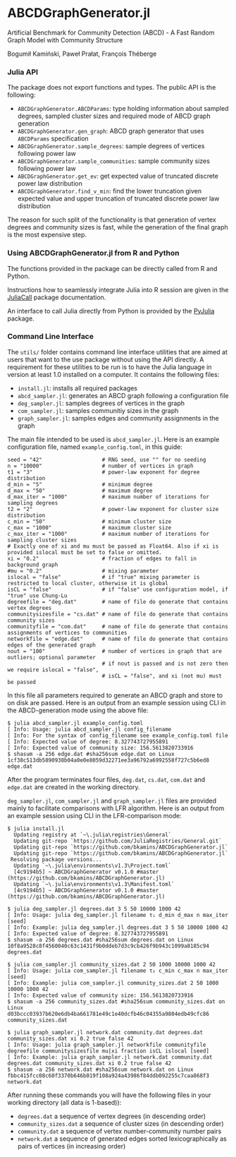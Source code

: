 # ABCDGraphGenerator.jl
Artificial Benchmark for Community Detection (ABCD) - A Fast Random Graph Model with Community Structure

Bogumił Kamiński, Paweł Prałat, François Théberge

### Julia API

The package does not export functions and types. The public API is the following:
* `ABCDGraphGenerator.ABCDParams`: type holding information about sampled degrees,
  sampled cluster sizes and required mode of ABCD graph generation
* `ABCDGraphGenerator.gen_graph`: ABCD graph generator that uses `ABCDParams`
  specification
* `ABCDGraphGenerator.sample_degrees`: sample degrees of vertices following power law
* `ABCDGraphGenerator.sample_communities`: sample community sizes following power law
* `ABCDGraphGenerator.get_ev`: get expected value of truncated discrete power law distribution
* `ABCDGraphGenerator.find_v_min`: find the lower truncation given expected value
  and upper truncation of truncated discrete power law distribution

The reason for such split of the functionality is that generation of vertex degrees
and community sizes is fast, while the generation of the final graph is the most expensive step.

### Using ABCDGraphGenerator.jl from R and Python

The functions provided in the package can be directly called from R and Python.

Instructions how to seamlessly integrate Julia into R session are given in the [JuliaCall](https://cran.r-project.org/web/packages/JuliaCall/index.html) package documentation.

An interface to call Julia directly from Python is provided by the [PyJulia](https://github.com/JuliaPy/pyjulia) package.

### Command Line Interface

The `utils/` folder contains command line interface utilities that are aimed at users that want
to the use package without using the API directly. A requirement for these
utilities to be run is to have the Julia language in version at least 1.0 installed on a computer.
It contains the following files:
* `install.jl`: installs all required packages
* `abcd_sampler.jl`: generates an ABCD graph following a configuration file
* `deg_sampler.jl`: samples degrees of vertices in the graph
* `com_sampler.jl`: samples communitiy sizes in the graph
* `graph_sampler.jl`: samples edges and community assignments in the graph

The main file intended to be used is `abcd_sampler.jl`.
Here is an example configuration file, named `example_config.toml`, in this guide:
```
seed = "42"                   # RNG seed, use "" for no seeding
n = "10000"                   # number of vertices in graph
t1 = "3"                      # power-law exponent for degree distribution
d_min = "5"                   # minimum degree
d_max = "50"                  # maximum degree
d_max_iter = "1000"           # maximum number of iterations for sampling degrees
t2 = "2"                      # power-law exponent for cluster size distribution
c_min = "50"                  # minimum cluster size
c_max = "1000"                # maximum cluster size
c_max_iter = "1000"           # maximum number of iterations for sampling cluster sizes
# Exactly one of xi and mu must be passed as Float64. Also if xi is provided islocal must be set to false or omitted.
xi = "0.2"                    # fraction of edges to fall in background graph
#mu = "0.2"                   # mixing parameter
islocal = "false"             # if "true" mixing parameter is restricted to local cluster, otherwise it is global
isCL = "false"                # if "false" use configuration model, if "true" use Chung-Lu
degreefile = "deg.dat"        # name of file do generate that contains vertex degrees
communitysizesfile = "cs.dat" # name of file do generate that contains community sizes
communityfile = "com.dat"     # name of file do generate that contains assignments of vertices to communities
networkfile = "edge.dat"      # name of file do generate that contains edges of the generated graph
nout = "100"                  # number of vertices in graph that are outliers; optional parameter
                              # if nout is passed and is not zero then we require islocal = "false",
                              # isCL = "false", and xi (not mu) must be passed
```
In this file all parameters required to generate an ABCD graph and store to on disk are passed.
Here is an output from an example session using CLI in the ABCD-generation mode using the above file:
```
$ julia abcd_sampler.jl example_config.toml
[ Info: Usage: julia abcd_sampler.jl config_filename
[ Info: For the syntax of config_filename see example_config.toml file
[ Info: Expected value of degree: 8.327743727955891
[ Info: Expected value of community size: 156.5613820733916
$ shasum -a 256 edge.dat #sha256sum edge.dat on Linux
1cf38c513db5890938b04a0e0e8059d32271ee3a96792a6992558f727c5b6ed8  edge.dat
```
After the program terminates four files, `deg.dat`, `cs.dat`, `com.dat` and `edge.dat`
are created in the working directory.

`deg_sampler.jl`, `com_sampler.jl` and `graph_sampler.jl` files are provided
mainly to facilitate comparisons with LFR algorithm.
Here is an output from an example session using CLI in the LFR-comparison mode:
```
$ julia install.jl
  Updating registry at `~\.julia\registries\General`
  Updating git-repo `https://github.com/JuliaRegistries/General.git`
  Updating git-repo `https://github.com/bkamins/ABCDGraphGenerator.jl`
  Updating git-repo `https://github.com/bkamins/ABCDGraphGenerator.jl`
 Resolving package versions...
  Updating `~\.julia\environments\v1.3\Project.toml`
  [4c9194b5] ~ ABCDGraphGenerator v0.1.0 #master (https://github.com/bkamins/ABCDGraphGenerator.jl)
  Updating `~\.julia\environments\v1.3\Manifest.toml`
  [4c9194b5] ~ ABCDGraphGenerator v0.1.0 #master (https://github.com/bkamins/ABCDGraphGenerator.jl)

$ julia deg_sampler.jl degrees.dat 3 5 50 10000 1000 42
[ Info: Usage: julia deg_sampler.jl filename τ₁ d_min d_max n max_iter [seed]
[ Info: Example: julia deg_sampler.jl degrees.dat 3 5 50 10000 1000 42
[ Info: Expected value of degree: 8.327743727955891
$ shasum -a 256 degrees.dat #sha256sum degrees.dat on Linux
10f8a9528c8f4560040c63c1431f9b0ddeb7d3c9cb426f9b943c1099a8185c94  degrees.dat

$ julia com_sampler.jl community_sizes.dat 2 50 1000 10000 1000 42
[ Info: Usage: julia com_sampler.jl filename τ₂ c_min c_max n max_iter [seed]
[ Info: Example: julia com_sampler.jl community_sizes.dat 2 50 1000 10000 1000 42
[ Info: Expected value of community size: 156.5613820733916
$ shasum -a 256 community_sizes.dat #sha256sum community_sizes.dat on Linux
d03bccc03937b620e6db4ba661781e49c1e40dcfb46c04355a9804edb49cfc86  community_sizes.dat

$ julia graph_sampler.jl network.dat community.dat degrees.dat community_sizes.dat xi 0.2 true false 42
[ Info: Usage: julia graph_sampler.jl networkfile communityfile degreefile communitysizesfile mu|xi fraction isCL islocal [seed]
[ Info: Example: julia graph_sampler.jl network.dat community.dat degrees.dat community_sizes.dat xi 0.2 true false 42
$ shasum -a 256 network.dat #sha256sum network.dat on Linux
fbbc415fcc08c60f3370b646b019f108a924a43986f84ddb092255c7caa868f3  network.dat
```
After running these commands you will have the following files in your working directory (all data is 1-based)):
* `degrees.dat` a sequence of vertex degrees (in descending order)
* `community_sizes.dat` a sequence of cluster sizes (in descending order)
* `community.dat` a sequence of vertex number-community number pairs
* `network.dat` a sequence of generated edges sorted lexicographically as pairs of vertices (in increasing order)

